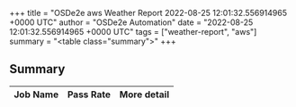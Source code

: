 +++
title = "OSDe2e aws Weather Report 2022-08-25 12:01:32.556914965 +0000 UTC"
author = "OSDe2e Automation"
date = "2022-08-25 12:01:32.556914965 +0000 UTC"
tags = ["weather-report", "aws"]
summary = "<table class=\"summary\"></table>"
+++
## Summary

| Job Name | Pass Rate | More detail |
|----------|-----------|-------------|




